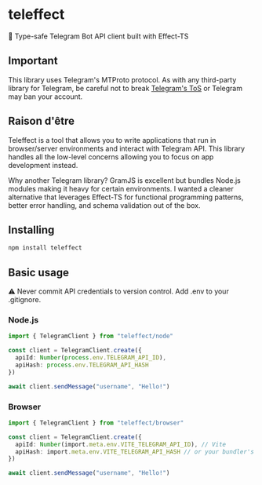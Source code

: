 # teleffect

🦆 Type-safe Telegram Bot API client built with Effect-TS

## Important

This library uses Telegram's MTProto protocol. As with any third-party library for Telegram, be careful not to break [Telegram's ToS](https://telegram.org/tos) or Telegram may ban your account.

## Raison d'être

Teleffect is a tool that allows you to write applications that run in browser/server environments and interact with Telegram API. This library handles all the low-level concerns allowing you to focus on app development instead.

Why another Telegram library? GramJS is excellent but bundles Node.js modules making it heavy for certain environments. I wanted a cleaner alternative that leverages Effect-TS for functional programming patterns, better error handling, and schema validation out of the box.

## Installing

```bash
npm install teleffect
```
## Basic usage
⚠️ Never commit API credentials to version control. Add .env to your .gitignore.

### Node.js
```typescript
import { TelegramClient } from "teleffect/node"

const client = TelegramClient.create({
  apiId: Number(process.env.TELEGRAM_API_ID),
  apiHash: process.env.TELEGRAM_API_HASH
})

await client.sendMessage("username", "Hello!")
```

### Browser
```typescript
import { TelegramClient } from "teleffect/browser"

const client = TelegramClient.create({
  apiId: Number(import.meta.env.VITE_TELEGRAM_API_ID), // Vite
  apiHash: import.meta.env.VITE_TELEGRAM_API_HASH // or your bundler's env syntax
})

await client.sendMessage("username", "Hello!")
```
